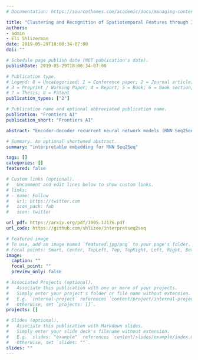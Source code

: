 ```yaml
---
# Documentation: https://sourcethemes.com/academic/docs/managing-content/

title: "Clustering and Recognition of Spatiotemporal Features through Interpretable Embedding of Sequence to Sequence Recurrent Neural Networks"
authors:
- admin
- Eli Shlizerman
date: 2019-05-29T18:00:34-07:00
doi: ""

# Schedule page publish date (NOT publication's date).
publishDate: 2019-05-29T18:00:34-07:00

# Publication type.
# Legend: 0 = Uncategorized; 1 = Conference paper; 2 = Journal article;
# 3 = Preprint / Working Paper; 4 = Report; 5 = Book; 6 = Book section;
# 7 = Thesis; 8 = Patent
publication_types: ["2"]

# Publication name and optional abbreviated publication name.
publication: "Frontiers AI"
publication_short: "Frontiers AI"

abstract: "Encoder-decoder recurrent neural network models (RNN Seq2Seq) have achieved great success in ubiquitous areas of computation and applications. It was shown to be successful in modeling data with both temporal and spatial dependencies for translation or prediction tasks. In this study, we propose an embedding approach to visualize and interpret the representation of data by these models. Furthermore, we show that the embedding is an effective method for unsupervised learning and can be utilized to estimate the optimality of model training. In particular, we demonstrate that embedding space projections of the decoder states of RNN Seq2Seq model trained on sequences prediction are organized in clusters capturing similarities and differences in the dynamics of these sequences. Such performance corresponds to an unsupervised clustering of any spatio-temporal features and can be employed for time-dependent problems such as temporal segmentation, clustering of dynamic activity, selfsupervised classification, action recognition, failure prediction, etc. We test and demonstrate the application of the embedding methodology to time-sequences of 3D human body poses. We show that the methodology provides a high-quality unsupervised categorization of movements."

# Summary. An optional shortened abstract.
summary: "interpretable embedding for RNN Seq2Seq"

tags: []
categories: []
featured: false

# Custom links (optional).
#   Uncomment and edit lines below to show custom links.
# links:
# - name: Follow
#   url: https://twitter.com
#   icon_pack: fab
#   icon: twitter

url_pdf: https://arxiv.org/pdf/1905.12176.pdf
url_code: https://github.com/shlizee/interpretseq2seq

# Featured image
# To use, add an image named `featured.jpg/png` to your page's folder. 
# Focal points: Smart, Center, TopLeft, Top, TopRight, Left, Right, BottomLeft, Bottom, BottomRight.
image:
  caption: ""
  focal_point: ""
  preview_only: false

# Associated Projects (optional).
#   Associate this publication with one or more of your projects.
#   Simply enter your project's folder or file name without extension.
#   E.g. `internal-project` references `content/project/internal-project/index.md`.
#   Otherwise, set `projects: []`.
projects: []

# Slides (optional).
#   Associate this publication with Markdown slides.
#   Simply enter your slide deck's filename without extension.
#   E.g. `slides: "example"` references `content/slides/example/index.md`.
#   Otherwise, set `slides: ""`.
slides: ""
---
```

